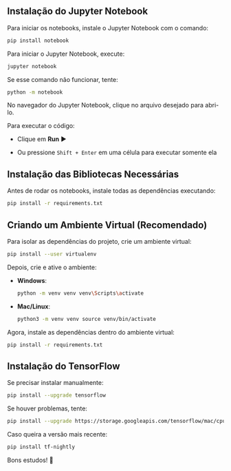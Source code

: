 ## **Instalação do Jupyter Notebook**

Para iniciar os notebooks, instale o Jupyter Notebook com o comando:

```bash
pip install notebook
```

Para iniciar o Jupyter Notebook, execute:

```bash
jupyter notebook
```

Se esse comando não funcionar, tente:

```bash
python -m notebook
```

No navegador do Jupyter Notebook, clique no arquivo desejado para abri-lo.

Para executar o código:

- Clique em **Run** ▶️

- Ou pressione `Shift + Enter` em uma célula para executar somente ela

## **Instalação das Bibliotecas Necessárias**

Antes de rodar os notebooks, instale todas as dependências executando:

```bash
pip install -r requirements.txt
```

## **Criando um Ambiente Virtual (Recomendado)**

Para isolar as dependências do projeto, crie um ambiente virtual:

```bash
pip install --user virtualenv
```

Depois, crie e ative o ambiente:

- **Windows**:

  ```bash
  python -m venv venv venv\Scripts\activate
  ```

- **Mac/Linux**:

  ```bash
  python3 -m venv venv source venv/bin/activate
  ```

Agora, instale as dependências dentro do ambiente virtual:

```bash
pip install -r requirements.txt
```

## **Instalação do TensorFlow**

Se precisar instalar manualmente:

```bash
pip install --upgrade tensorflow
```

Se houver problemas, tente:

```bash
pip install --upgrade https://storage.googleapis.com/tensorflow/mac/cpu/tensorflow-0.12.0-py3-none-any.whl
```

Caso queira a versão mais recente:
```bash
pip install tf-nightly
```

Bons estudos! 🚀
